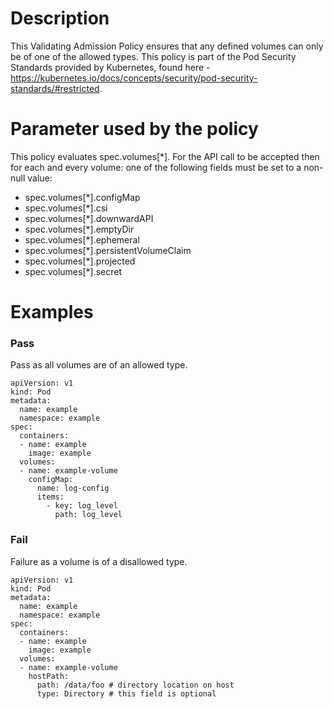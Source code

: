 # Description
This Validating Admission Policy ensures that any defined volumes can only be of one of the allowed types.
This policy is part of the Pod Security Standards provided by Kubernetes, found here - https://kubernetes.io/docs/concepts/security/pod-security-standards/#restricted.

# Parameter used by the policy
This policy evaluates spec.volumes[\*]. For the API call to be accepted then for each and every volume: one of the following fields must be set to a non-null value:

* spec.volumes[*].configMap
* spec.volumes[*].csi
* spec.volumes[*].downwardAPI
* spec.volumes[*].emptyDir
* spec.volumes[*].ephemeral
* spec.volumes[*].persistentVolumeClaim
* spec.volumes[*].projected
* spec.volumes[*].secret

# Examples
### Pass
Pass as all volumes are of an allowed type.
```
apiVersion: v1
kind: Pod
metadata:
  name: example
  namespace: example
spec:
  containers:
  - name: example
    image: example
  volumes:
  - name: example-volume
    configMap:
      name: log-config
      items:
        - key: log_level
          path: log_level
```
### Fail
Failure as a volume is of a disallowed type.
```
apiVersion: v1
kind: Pod
metadata:
  name: example
  namespace: example
spec:
  containers:
  - name: example
    image: example
  volumes:
  - name: example-volume
    hostPath:
      path: /data/foo # directory location on host
      type: Directory # this field is optional
```